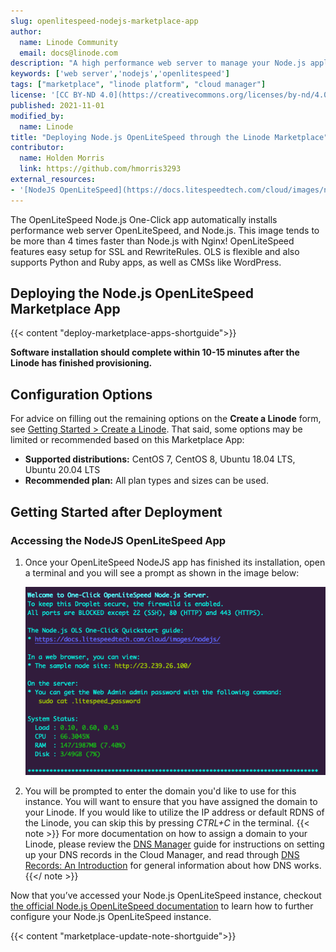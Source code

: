 ```yaml
---
slug: openlitespeed-nodejs-marketplace-app
author:
  name: Linode Community
  email: docs@linode.com
description: "A high performance web server to manage your Node.js application."
keywords: ['web server','nodejs','openlitespeed']
tags: ["marketplace", "linode platform", "cloud manager"]
license: '[CC BY-ND 4.0](https://creativecommons.org/licenses/by-nd/4.0)'
published: 2021-11-01
modified_by:
  name: Linode
title: "Deploying Node.js OpenLiteSpeed through the Linode Marketplace"
contributor:
  name: Holden Morris
  link: https://github.com/hmorris3293
external_resources:
- '[NodeJS OpenLiteSpeed](https://docs.litespeedtech.com/cloud/images/nodejs/)'
---
```


The OpenLiteSpeed Node.js One-Click app automatically installs performance web server OpenLiteSpeed, and Node.js. This image tends to be more than 4 times faster than Node.js with Nginx! OpenLiteSpeed features easy setup for SSL and RewriteRules. OLS is flexible and also supports Python and Ruby apps, as well as CMSs like WordPress.

## Deploying the Node.js OpenLiteSpeed Marketplace App

{{< content "deploy-marketplace-apps-shortguide">}}

**Software installation should complete within 10-15 minutes after the Linode has finished provisioning.**

## Configuration Options

For advice on filling out the remaining options on the **Create a Linode** form, see [Getting Started > Create a Linode](/docs/guides/getting-started/#create-a-linode). That said, some options may be limited or recommended based on this Marketplace App:

- **Supported distributions:** CentOS 7, CentOS 8, Ubuntu 18.04 LTS, Ubuntu 20.04 LTS
- **Recommended plan:** All plan types and sizes can be used.

## Getting Started after Deployment

### Accessing the NodeJS OpenLiteSpeed App

1. Once your OpenLiteSpeed NodeJS app has finished its installation, open a terminal and you will see a prompt as shown in the image below:

    ![OpenLiteSpeed NodeJS setup information](setupinfo-nodejs.png)

2. You will be prompted to enter the domain you'd like to use for this instance. You will want to ensure that you have assigned the domain to your Linode. If you would like to utilize the IP address or default RDNS of the Linode, you can skip this by pressing *CTRL+C* in the terminal.
       {{< note >}}
    For more documentation on how to assign a domain to your Linode, please review the [DNS Manager](/docs/guides/dns-manager/) guide for instructions on setting up your DNS records in the Cloud Manager, and read through [DNS Records: An Introduction](/docs/guides/dns-records-an-introduction/) for general information about how DNS works.
       {{</ note >}}

Now that you’ve accessed your Node.js OpenLiteSpeed instance, checkout [the official Node.js OpenLiteSpeed documentation](https://docs.litespeedtech.com/cloud/images/nodejs/) to learn how to further configure your Node.js OpenLiteSpeed instance.

{{< content "marketplace-update-note-shortguide">}}